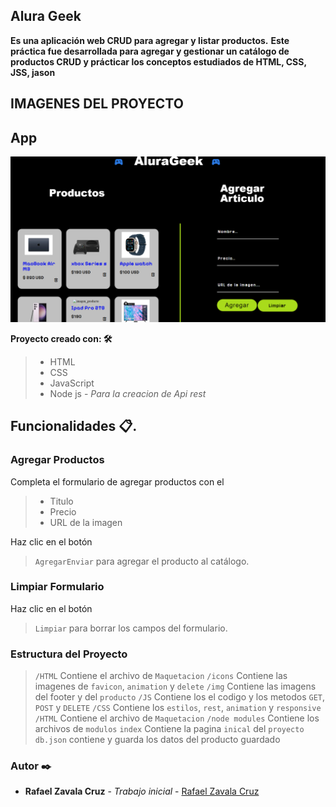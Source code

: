 ## Alura Geek

**Es una aplicación web CRUD para agregar y listar productos.**
**Este práctica fue desarrollada para agregar y gestionar un catálogo de productos CRUD y prácticar los conceptos estudiados de HTML, CSS, JSS, jason**

## IMAGENES DEL PROYECTO

## App
![aluraGeek](https://github.com/rzavalamx/alura-geek/blob/main/img/alurageek.png?raw=true)

**Proyecto creado con: 🛠️**
  
  > * HTML
  > * CSS
  > * JavaScript
  > * Node js -  *Para la creacion de Api rest*

## Funcionalidades 📋.

### Agregar Productos

Completa el formulario de agregar productos con el

  > - Titulo
  > - Precio
  > - URL de la imagen

Haz clic en el botón

  > `AgregarEnviar` para agregar el producto al catálogo.

### Limpiar Formulario

Haz clic en el botón 

  > `Limpiar` para borrar los campos del formulario.

### Estructura del Proyecto

  > `/HTML` Contiene el archivo de  `Maquetacion`
  > `/icons` Contiene las imagenes de  `favicon`, `animation` y `delete`
  > `/img` Contiene las imagens del footer  y del `producto`
  > `/JS` Contiene los el codigo y los metodos `GET`, `POST` y `DELETE`
  > `/CSS` Contiene los `estilos`, `rest`, `animation` y `responsive`
  > `/HTML` Contiene el archivo de  `Maquetacion`
  > `/node modules` Contiene los archivos de  `modulos`
  > `index` Contiene la pagina `inical` del  `proyecto`
  > `db.json` contiene y guarda los datos del producto guardado

### Autor ✒️  

- **Rafael Zavala Cruz** - _Trabajo inicial_ - [Rafael Zavala Cruz](https://github.com/rzavalamx)
